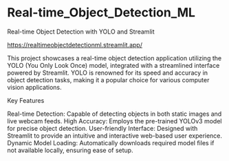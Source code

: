 # Real-time_Object_Detection_ML

Real-time Object Detection with YOLO and Streamlit

https://realtimeobjectdetectionml.streamlit.app/

This project showcases a real-time object detection application utilizing the YOLO (You Only Look Once) model, integrated with a streamlined interface powered by Streamlit. YOLO is renowned for its speed and accuracy in object detection tasks, making it a popular choice for various computer vision applications.

Key Features

Real-time Detection: Capable of detecting objects in both static images and live webcam feeds.
High Accuracy: Employs the pre-trained YOLOv3 model for precise object detection.
User-friendly Interface: Designed with Streamlit to provide an intuitive and interactive web-based user experience.
Dynamic Model Loading: Automatically downloads required model files if not available locally, ensuring ease of setup.

